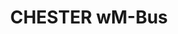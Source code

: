 ---
title: CHESTER wM-Bus
meta_tile: wM-Bus to NB-IoT | wM-Bus to LTE-M | wM-Bus to LoRaWAN | with IoT Gateway CHESTER
meta_description:
heading: wM-Bus to NB-IoT and LTE-M gateway
perex: CHESTER wM-Bus is battery operated smart metering device connecting up to 300 wM-Bus meters to the Internet with NB-IoT and LTE-M networks.
---
